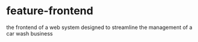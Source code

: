 # feature-frontend
the frontend of a web system designed to streamline the management of a car wash business
